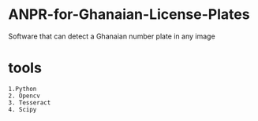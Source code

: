 # ANPR-for-Ghanaian-License-Plates
Software that can detect a Ghanaian number plate in any image
  # tools
    1.Python
    2. Opencv
    3. Tesseract
    4. Scipy
    
    
